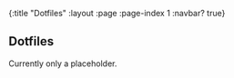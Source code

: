 {:title "Dotfiles"
 :layout :page
 :page-index 1
 :navbar? true}

## Dotfiles

Currently only a placeholder.
